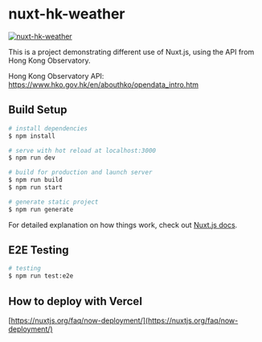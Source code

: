 # nuxt-hk-weather

[![nuxt-hk-weather](https://img.shields.io/endpoint?url=https://dashboard.cypress.io/badge/simple/wfmeii&style=flat&logo=cypress)](https://dashboard.cypress.io/projects/wfmeii/runs)

This is a project demonstrating different use of Nuxt.js, using the API from Hong Kong Observatory.

Hong Kong Observatory
API:
[https://www.hko.gov.hk/en/abouthko/opendata_intro.htm
](https://www.hko.gov.hk/en/abouthko/opendata_intro.htm)

## Build Setup

```bash
# install dependencies
$ npm install

# serve with hot reload at localhost:3000
$ npm run dev

# build for production and launch server
$ npm run build
$ npm run start

# generate static project
$ npm run generate
```

For detailed explanation on how things work, check out [Nuxt.js docs](https://nuxtjs.org).

## E2E Testing

```bash
# testing
$ npm run test:e2e
```

## How to deploy with Vercel

[https://nuxtjs.org/faq/now-deployment/](https://nuxtjs.org/faq/now-deployment/)
